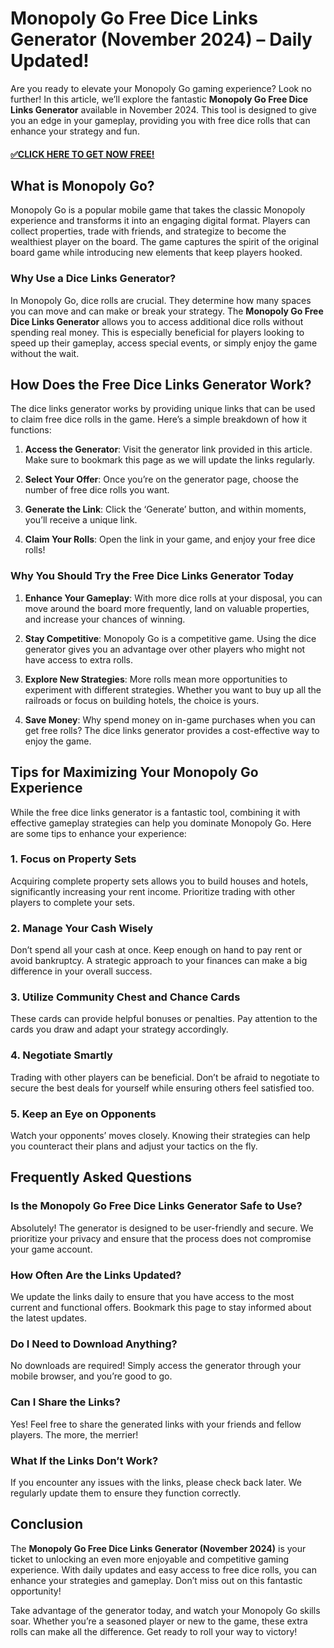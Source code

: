 # Monopoly Go Free Dice Links Generator (November 2024) – Daily Updated!

Are you ready to elevate your Monopoly Go gaming experience? Look no further! In this article, we’ll explore the fantastic **Monopoly Go Free Dice Links Generator** available in November 2024. This tool is designed to give you an edge in your gameplay, providing you with free dice rolls that can enhance your strategy and fun.

#### [✅CLICK HERE TO GET NOW FREE!](https://shorter.me/a5asC)

## What is Monopoly Go?

Monopoly Go is a popular mobile game that takes the classic Monopoly experience and transforms it into an engaging digital format. Players can collect properties, trade with friends, and strategize to become the wealthiest player on the board. The game captures the spirit of the original board game while introducing new elements that keep players hooked.

### Why Use a Dice Links Generator?

In Monopoly Go, dice rolls are crucial. They determine how many spaces you can move and can make or break your strategy. The **Monopoly Go Free Dice Links Generator** allows you to access additional dice rolls without spending real money. This is especially beneficial for players looking to speed up their gameplay, access special events, or simply enjoy the game without the wait.

## How Does the Free Dice Links Generator Work?

The dice links generator works by providing unique links that can be used to claim free dice rolls in the game. Here’s a simple breakdown of how it functions:

1. **Access the Generator**: Visit the generator link provided in this article. Make sure to bookmark this page as we will update the links regularly.
  
2. **Select Your Offer**: Once you’re on the generator page, choose the number of free dice rolls you want. 

3. **Generate the Link**: Click the ‘Generate’ button, and within moments, you’ll receive a unique link.

4. **Claim Your Rolls**: Open the link in your game, and enjoy your free dice rolls!

### Why You Should Try the Free Dice Links Generator Today

1. **Enhance Your Gameplay**: With more dice rolls at your disposal, you can move around the board more frequently, land on valuable properties, and increase your chances of winning.

2. **Stay Competitive**: Monopoly Go is a competitive game. Using the dice generator gives you an advantage over other players who might not have access to extra rolls.

3. **Explore New Strategies**: More rolls mean more opportunities to experiment with different strategies. Whether you want to buy up all the railroads or focus on building hotels, the choice is yours.

4. **Save Money**: Why spend money on in-game purchases when you can get free rolls? The dice links generator provides a cost-effective way to enjoy the game.

## Tips for Maximizing Your Monopoly Go Experience

While the free dice links generator is a fantastic tool, combining it with effective gameplay strategies can help you dominate Monopoly Go. Here are some tips to enhance your experience:

### 1. **Focus on Property Sets**

Acquiring complete property sets allows you to build houses and hotels, significantly increasing your rent income. Prioritize trading with other players to complete your sets.

### 2. **Manage Your Cash Wisely**

Don’t spend all your cash at once. Keep enough on hand to pay rent or avoid bankruptcy. A strategic approach to your finances can make a big difference in your overall success.

### 3. **Utilize Community Chest and Chance Cards**

These cards can provide helpful bonuses or penalties. Pay attention to the cards you draw and adapt your strategy accordingly.

### 4. **Negotiate Smartly**

Trading with other players can be beneficial. Don’t be afraid to negotiate to secure the best deals for yourself while ensuring others feel satisfied too.

### 5. **Keep an Eye on Opponents**

Watch your opponents’ moves closely. Knowing their strategies can help you counteract their plans and adjust your tactics on the fly.

## Frequently Asked Questions

### Is the Monopoly Go Free Dice Links Generator Safe to Use?

Absolutely! The generator is designed to be user-friendly and secure. We prioritize your privacy and ensure that the process does not compromise your game account.

### How Often Are the Links Updated?

We update the links daily to ensure that you have access to the most current and functional offers. Bookmark this page to stay informed about the latest updates.

### Do I Need to Download Anything?

No downloads are required! Simply access the generator through your mobile browser, and you’re good to go.

### Can I Share the Links?

Yes! Feel free to share the generated links with your friends and fellow players. The more, the merrier!

### What If the Links Don’t Work?

If you encounter any issues with the links, please check back later. We regularly update them to ensure they function correctly.

## Conclusion

The **Monopoly Go Free Dice Links Generator (November 2024)** is your ticket to unlocking an even more enjoyable and competitive gaming experience. With daily updates and easy access to free dice rolls, you can enhance your strategies and gameplay. Don’t miss out on this fantastic opportunity!

Take advantage of the generator today, and watch your Monopoly Go skills soar. Whether you’re a seasoned player or new to the game, these extra rolls can make all the difference. Get ready to roll your way to victory!
